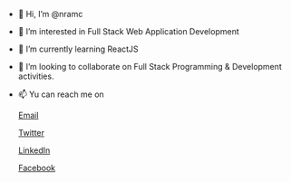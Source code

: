- 👋 Hi, I’m @nramc
- 👀 I’m interested in Full Stack Web Application Development
- 🌱 I’m currently learning ReactJS
- 💞️ I’m looking to collaborate on Full Stack Programming & Development activities.
- 📫 Yu can reach me on

  [Email](mailto:ramachandrannellai@gmail.com "ramachandrannellai@gmail.com")
  
  [Twitter](https://twitter.com/ram_n_74 "https://twitter.com/ram_n_74")
  
  [LinkedIn](http://www.linkedin.com/in/ramachandran-nellaiyappan "http://www.linkedin.com/in/ramachandran-nellaiyappan")
  
  [Facebook](https://www.facebook.com/Ramachandrannn "https://www.facebook.com/Ramachandrannn")
  
